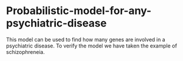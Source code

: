 # Probabilistic-model-for-any-psychiatric-disease
This model can be used to find how many genes are involved in a psychiatric disease. To verify the model we have taken the example of schizophreneia.
